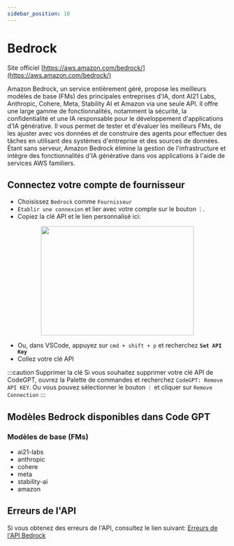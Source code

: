 ```yaml
---
sidebar_position: 10
---
```


# Bedrock

Site officiel [https://aws.amazon.com/bedrock/](https://aws.amazon.com/bedrock/)

Amazon Bedrock, un service entièrement géré, propose les meilleurs modèles de base (FMs) des principales entreprises d'IA, dont AI21 Labs, Anthropic, Cohere, Meta, Stability AI et Amazon via une seule API. Il offre une large gamme de fonctionnalités, notamment la sécurité, la confidentialité et une IA responsable pour le développement d'applications d'IA générative. Il vous permet de tester et d'évaluer les meilleurs FMs, de les ajuster avec vos données et de construire des agents pour effectuer des tâches en utilisant des systèmes d'entreprise et des sources de données. Étant sans serveur, Amazon Bedrock élimine la gestion de l'infrastructure et intègre des fonctionnalités d'IA générative dans vos applications à l'aide de services AWS familiers.

## Connectez votre compte de fournisseur
- Choisissez `Bedrock` comme `Fournisseur`
- `Établir une connexion` et lier avec votre compte sur le bouton `⋮`.
- Copiez la clé API et le lien personnalisé ici:
  
<p align="center">
      <img width="350" height="250" src="https://github.com/davila7/code-gpt-docs/assets/37567214/f777df34-a667-4f52-87df-0a3d70dae4d2" />
</p>

- Ou, dans VSCode, appuyez sur `cmd + shift + p` et recherchez **`Set API Key`**
- Collez votre clé API

:::caution Supprimer la clé
Si vous souhaitez supprimer votre clé API de CodeGPT, ouvrez la Palette de commandes et recherchez `CodeGPT: Remove API KEY`. Ou vous pouvez sélectionner le bouton `⋮` et cliquer sur `Remove Connection`
:::

## Modèles Bedrock disponibles dans Code GPT

### Modèles de base (FMs)
- ai21-labs
- anthropic
- cohere
- meta
- stability-ai
- amazon

## Erreurs de l'API
Si vous obtenez des erreurs de l'API, consultez le lien suivant: [Erreurs de l'API Bedrock](https://aws.amazon.com/bedrock/api-errors)

